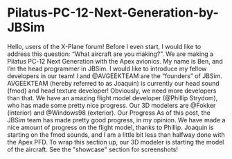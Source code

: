# Pilatus-PC-12-Next-Generation-by-JBSim
Hello, users of the X-Plane forum! Before I even start, I would like to address this question: “What aircraft are you making?”. We are making a Pilatus PC-12 Next Generation with the Apex avionics. My name is Ben, and I’m the head programmer in JBSim. I would like to introduce my fellow developers in our team! I and @AVGEEKTEAM are the “founders” of JBSim. AVGEEKTEAM (hereby referred to as Joaquin) is currently our head sound (fmod) and head texture developer! Obviously, we need more developers than that. We have an amazing flight model developer (@Phillip Strydom), who has made some pretty nice progress. Our 3D modelers are @Fokker (interior) and @Windows98 (exterior).  Our Progress         As of this post, the JBSim team has made pretty good progress, in my opinion. We have made a nice amount of progress on the flight model, thanks to Phillip. Joaquin is starting on the fmod sounds, and I am a little bit less than halfway done with the Apex PFD. To wrap this section up, our 3D modeler is starting the model of the aircraft. See the "showcase" section for screenshots!
